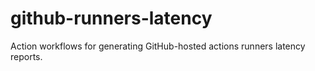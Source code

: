 # github-runners-latency
Action workflows for generating GitHub-hosted actions runners latency reports.
